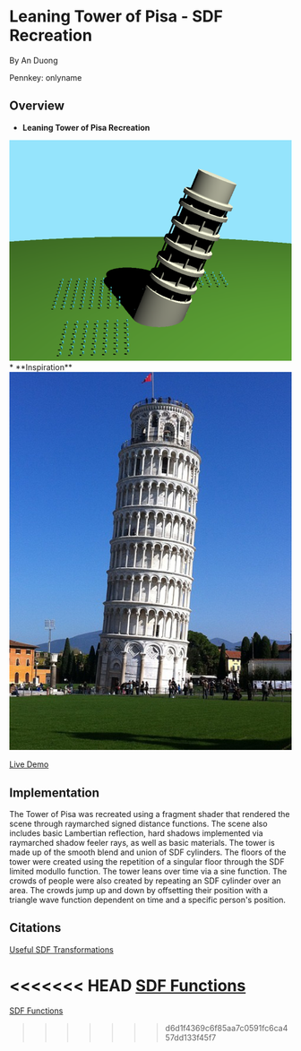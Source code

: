# Leaning Tower of Pisa - SDF Recreation

By An Duong

Pennkey: onlyname

## Overview
* **Leaning Tower of Pisa Recreation**
<img src="Pisa1.png" width="800"/>
* **Inspiration**
<img src="pisa-leaning-tower1.jpg" width="800"/>

[Live Demo](https://onlyname1.github.io/hw02-raymarching-sdfs/)

## Implementation
The Tower of Pisa was recreated using a fragment shader that rendered the scene through raymarched signed distance functions. The scene also includes basic Lambertian reflection, hard shadows implemented via raymarched shadow feeler rays, as well as basic materials. The tower is made up of the smooth blend and union of SDF cylinders. The floors of the tower were created using the repetition of a singular floor through the SDF limited modullo function. The tower leans over time via a sine function. The crowds of people were also created by repeating an SDF cylinder over an area. The crowds jump up and down by offsetting their position with a triangle wave function dependent on time and a specific person's position.

## Citations
[Useful SDF Transformations](http://jamie-wong.com/2016/07/15/ray-marching-signed-distance-functions/#rotation-and-translation)

<<<<<<< HEAD
[SDF Functions](https://www.iquilezles.org/www/articles/distfunctions/distfunctions.htm)
=======
[SDF Functions](https://www.iquilezles.org/www/articles/distfunctions/distfunctions.htm)
>>>>>>> d6d1f4369c6f85aa7c0591fc6ca457dd133f45f7
